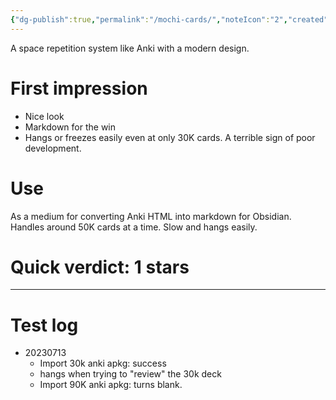 ```yaml
---
{"dg-publish":true,"permalink":"/mochi-cards/","noteIcon":"2","created":"","updated":""}
---
```


A space repetition system like Anki with a modern design.

# First impression
- Nice look
- Markdown for the win
- Hangs or freezes easily even at only 30K cards. A terrible sign of poor development.

# Use

As a medium for converting Anki HTML into markdown for Obsidian. Handles around 50K cards at a time. Slow and hangs easily.

# Quick verdict: 1 stars

---

# Test log

- 20230713
	- Import 30k anki apkg: success
	- hangs when trying to "review" the 30k deck
	- Import 90K anki apkg: turns blank.
